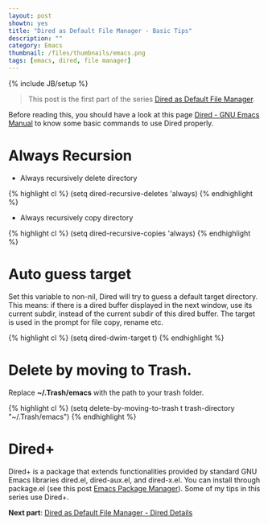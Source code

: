 ```yaml
---
layout: post
showtn: yes
title: "Dired as Default File Manager - Basic Tips"
description: ""
category: Emacs
thumbnail: /files/thumbnails/emacs.png
tags: [emacs, dired, file manager]
---
```

{% include JB/setup %}

> This post is the first part of the series
> [Dired as Default File Manager](/2013/04/24/dired-as-default-file-manager-1-introduction/).

Before reading this, you should have a look at this page
[Dired - GNU Emacs Manual](http://www.gnu.org/software/emacs/manual/html_node/emacs/Dired.html)
to know some basic commands to use Dired properly.

# Always Recursion

* Always recursively delete directory

{% highlight cl %}
(setq dired-recursive-deletes 'always)
{% endhighlight %}

* Always recursively copy directory

{% highlight cl %}
(setq dired-recursive-copies 'always)
{% endhighlight %}

# Auto guess target

Set this variable to non-nil, Dired will try to guess a default target
directory. This means: if there is a dired buffer displayed in the next window,
use its current subdir, instead of the current subdir of this dired buffer. The
target is used in the prompt for file copy, rename etc.

<!-- more -->

{% highlight cl %}
(setq dired-dwim-target t)
{% endhighlight %}

# Delete by moving to Trash.
Replace **~/.Trash/emacs** with the path to your trash folder.

{% highlight cl %}
(setq delete-by-moving-to-trash t
      trash-directory "~/.Trash/emacs")
{% endhighlight %}

# Dired+

Dired+ is a package that extends functionalities provided by standard GNU Emacs
libraries dired.el, dired-aux.el, and dired-x.el. You can install through
package.el (see this post
[Emacs Package Manager](/2013/01/07/emacs-package-manager/)). Some of my tips in
this series use Dired+.

**Next part**:
[Dired as Default File Manager - Dired Details](/2013/04/24/dired-as-default-file-manager-3-dired-details/)
